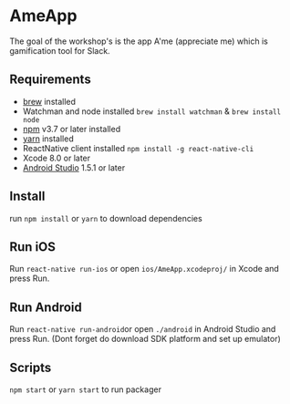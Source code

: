 # AmeApp
The goal of the workshop's is the app A'me (appreciate me) which is gamification tool for Slack.
## Requirements
- [brew](http://brew.sh/) installed
- Watchman and node installed `brew install watchman` & `brew install node`
- [npm](https://www.npmjs.com/package/npm) v3.7 or later installed
- [yarn](https://yarnpkg.com/en/) installed
- ReactNative client installed `npm install -g react-native-cli`
- Xcode 8.0 or later
- [Android Studio](http://developer.android.com/sdk/index.html) 1.5.1 or later
## Install
run `npm install` or `yarn` to download dependencies
## Run iOS
Run `react-native run-ios` or open `ios/AmeApp.xcodeproj/` in Xcode and press Run.
## Run Android
Run `react-native run-android`or open `./android` in Android Studio and press Run. (Dont forget do download SDK platform and set up emulator)
## Scripts
`npm start` or `yarn start` to run packager
